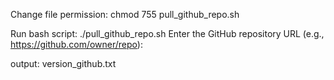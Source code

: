 Change file permission:
chmod 755 pull_github_repo.sh

Run bash script:
./pull_github_repo.sh
Enter the GitHub repository URL (e.g., https://github.com/owner/repo):

output:  version_github.txt
